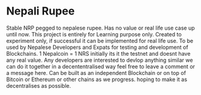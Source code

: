 # Nepali Rupee
Stable NRP pegged to nepalese rupee. Has no value or real life use case up until now. This project is entirely for Learning purpose only.
Created to experiment only, if successful it can be implemented for real life use.
To be used by Nepalese Developers and Expats for testing and development of Blockchains.
1 Nepalcoin = 1 NRS
initially its it the testnet and doesnt have any real value.
Any developers are interested to devlop anything similar we can do it together in a decententralised way feel free to leave a comment or a message here.
Can be built as an independent Blockchain or on top of Bitcoin or Ethereum or other chains as we progress.
hoping to make it as decentralises as possible.
